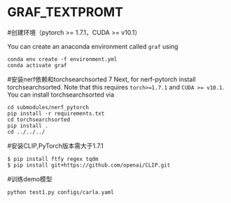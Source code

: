 # GRAF_TEXTPROMT
#创建环境（pytorch >= 1.7.1，CUDA >= v10.1）

You can create an anaconda environment called `graf` using
```
conda env create -f environment.yml
conda activate graf
```
#安装nerf依赖和torchsearchsorted
7
Next, for nerf-pytorch install torchsearchsorted. Note that this requires `torch>=1.7.1` and `CUDA >= v10.1`.
You can install torchsearchsorted via
``` 
cd submodules/nerf_pytorch
pip install -r requirements.txt
cd torchsearchsorted
pip install .
cd ../../../
```

#安装CLIP,PyTorch版本需大于1.7.1
```
$ pip install ftfy regex tqdm
$ pip install git+https://github.com/openai/CLIP.git
```

#训练demo模型
```
python test1.py configs/carla.yaml
```





